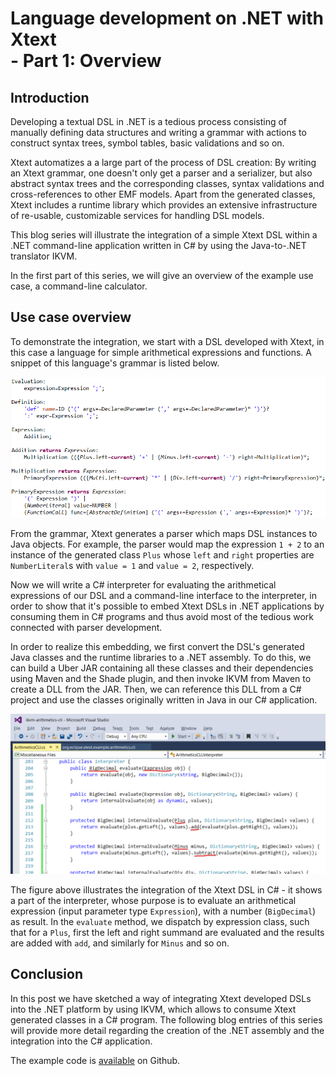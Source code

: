 # Language development on .NET with Xtext <br/> - Part 1: Overview
## Introduction
Developing a textual DSL in .NET is a tedious process consisting of manually defining data structures and writing a grammar with actions to construct syntax trees, symbol tables, basic validations and so on.

Xtext automatizes a a large part of the process of DSL creation:
By writing an Xtext grammar, one doesn't only get a parser and a serializer, but also abstract syntax trees and the corresponding classes, syntax validations and cross-references to other EMF models.
Apart from the generated classes, Xtext includes a runtime library which provides an extensive infrastructure of re-usable, customizable services for handling DSL models.

This blog series will illustrate the integration of a simple Xtext DSL within a .NET command-line application written in C# by using the Java-to-.NET translator IKVM.

In the first part of this series, we will give an overview of the example use case, a command-line calculator.

## Use case overview
To demonstrate the integration, we start with a DSL developed with Xtext, in this case a language for simple arithmetical expressions and functions.
A snippet of this language's grammar is listed below.

[//]: # "TODO: Herausgerissenes Blatt"
![C# Interpreter](grammar.png)

From the grammar, Xtext generates a parser which maps DSL instances to Java objects.
For example, the parser would map the expression ``1 + 2`` to an instance of the generated class ``Plus`` whose ``left`` and ``right`` properties are ``NumberLiteral``s with ``value = 1`` and ``value = 2``, respectively.

Now we will write a C# interpreter for evaluating the arithmetical expressions of our DSL and a command-line interface to the interpreter, in order to show that it's possible to embed Xtext DSLs in .NET applications by consuming them in C# programs and thus avoid most of the tedious work connected with parser development.

In order to realize this embedding, we first convert the DSL's generated Java classes and the runtime libraries to a .NET assembly.
To do this, we can build a Uber JAR containing all these classes and their dependencies using Maven and the Shade plugin, and then invoke IKVM from Maven to create a DLL from the JAR.
Then, we can reference this DLL from a C# project and use the classes originally written in Java in our C# application.

![C# Interpreter](csharp-interpreter.png)

The figure above illustrates the integration of the Xtext DSL in C# - it shows a part of the interpreter, whose purpose is to evaluate an arithmetical expression (input parameter type ``Expression``), with a number (``BigDecimal``) as result.
In the ``evaluate`` method, we dispatch by expression class, such that for a ``Plus``, first the left and right summand are evaluated and the results are added with ``add``, and similarly for ``Minus`` and so on.

## Conclusion
In this post we have sketched a way of integrating Xtext developed DSLs into the .NET platform by using IKVM, which allows to consume Xtext generated classes in a C# program.
The following blog entries of this series will provide more detail regarding the creation of the .NET assembly and the integration into the C# application.

The example code is [available](https://github.com/stadlerb/ikvm-arithmetics-cli) on Github.

